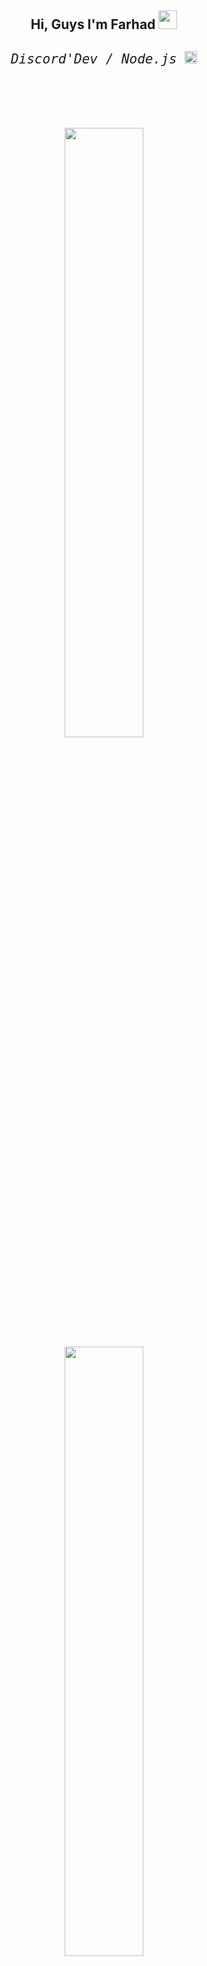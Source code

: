 <div align="center">
<h2>Hi, Guys I'm Farhad
<img src="https://cdn.discordapp.com/emojis/666472737002356736.gif?size=80&quality=lossless"  width="30px" height="30px" >
  <br>
<div align="center">
<h6><samp> Discord'Dev / Node.js
<img src="https://cdn.discordapp.com/emojis/858405056238714930.gif?size=80&quality=lossless"  width="20px" height="20px" >
    <br>
      <br>
</div>
<p align="center">
  <br>
  <img height="50%" width="auto" src ="https://github-readme-stats.vercel.app/api?username=farhad80dragon&count_private=true&show_icons=true&theme=tokyonight">
  <br>
  <img height="50%" width="auto" src ="https://github-readme-stats.vercel.app/api/top-langs/?username=farhad80dragon&langs_count=10&layout=compact&theme=tokyonight">
  <br>
  <img src ="https://spotify-recently-played-readme.vercel.app/api?user=31k53argarnfqluonphvq72oi444">
  <br>
  <br>
</p>
  
<p align="center">
   <a href="https://discord.com/users/447428688011722752" target="_blank" rel="nofollow">
      <img src="https://lanyard-profile-readme.vercel.app/api/447428688011722752?idleMessage=Probably%20doing%20something%20else..." alt="Discord Presence" align="center">
   </a>
</p>
  
<h3 align="center"> 🛠️ Tools: </h3>

<p align="center">
<img src = "https://img.shields.io/badge/javascript-%23323330.svg?style=for-the-badge&logo=javascript&logoColor=%23F7DF1E"> 
<img src = "https://img.shields.io/badge/-Stackoverflow-FE7A16?style=for-the-badge&logo=stack-overflow&logoColor=white"> 
<img src = "https://img.shields.io/badge/Windows-0078D6?style=for-the-badge&logo=windows&logoColor=white" >
<img src = "https://img.shields.io/badge/github-%23121011.svg?style=for-the-badge&logo=github&logoColor=white" >
<img src = "https://img.shields.io/badge/node.js-6DA55F?style=for-the-badge&logo=node.js&logoColor=white" >
  <br>
</p>




